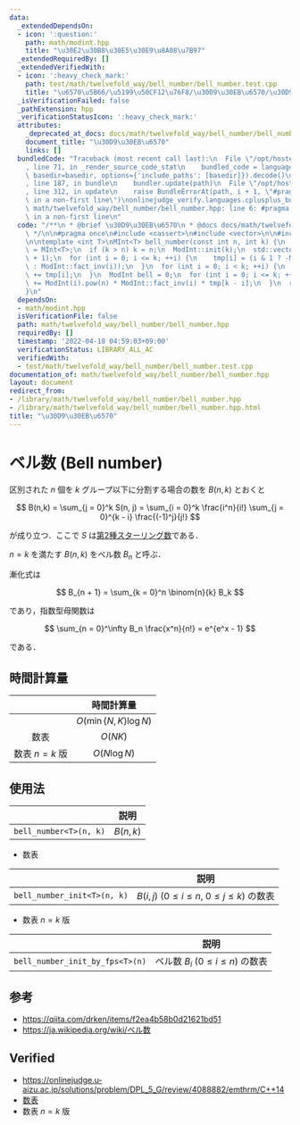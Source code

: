 ```yaml
---
data:
  _extendedDependsOn:
  - icon: ':question:'
    path: math/modint.hpp
    title: "\u30E2\u30B8\u30E5\u30E9\u8A08\u7B97"
  _extendedRequiredBy: []
  _extendedVerifiedWith:
  - icon: ':heavy_check_mark:'
    path: test/math/twelvefold_way/bell_number/bell_number.test.cpp
    title: "\u6570\u5B66/\u5199\u50CF12\u76F8/\u30D9\u30EB\u6570/\u30D9\u30EB\u6570"
  _isVerificationFailed: false
  _pathExtension: hpp
  _verificationStatusIcon: ':heavy_check_mark:'
  attributes:
    _deprecated_at_docs: docs/math/twelvefold_way/bell_number/bell_number.md
    document_title: "\u30D9\u30EB\u6570"
    links: []
  bundledCode: "Traceback (most recent call last):\n  File \"/opt/hostedtoolcache/Python/3.10.6/x64/lib/python3.10/site-packages/onlinejudge_verify/documentation/build.py\"\
    , line 71, in _render_source_code_stat\n    bundled_code = language.bundle(stat.path,\
    \ basedir=basedir, options={'include_paths': [basedir]}).decode()\n  File \"/opt/hostedtoolcache/Python/3.10.6/x64/lib/python3.10/site-packages/onlinejudge_verify/languages/cplusplus.py\"\
    , line 187, in bundle\n    bundler.update(path)\n  File \"/opt/hostedtoolcache/Python/3.10.6/x64/lib/python3.10/site-packages/onlinejudge_verify/languages/cplusplus_bundle.py\"\
    , line 312, in update\n    raise BundleErrorAt(path, i + 1, \"#pragma once found\
    \ in a non-first line\")\nonlinejudge_verify.languages.cplusplus_bundle.BundleErrorAt:\
    \ math/twelvefold_way/bell_number/bell_number.hpp: line 6: #pragma once found\
    \ in a non-first line\n"
  code: "/**\n * @brief \u30D9\u30EB\u6570\n * @docs docs/math/twelvefold_way/bell_number/bell_number.md\n\
    \ */\n\n#pragma once\n#include <cassert>\n#include <vector>\n\n#include \"../../modint.hpp\"\
    \n\ntemplate <int T>\nMInt<T> bell_number(const int n, int k) {\n  using ModInt\
    \ = MInt<T>;\n  if (k > n) k = n;\n  ModInt::init(k);\n  std::vector<ModInt> tmp(k\
    \ + 1);\n  for (int i = 0; i <= k; ++i) {\n    tmp[i] = (i & 1 ? -ModInt::fact_inv(i)\
    \ : ModInt::fact_inv(i));\n  }\n  for (int i = 0; i < k; ++i) {\n    tmp[i + 1]\
    \ += tmp[i];\n  }\n  ModInt bell = 0;\n  for (int i = 0; i <= k; ++i) {\n    bell\
    \ += ModInt(i).pow(n) * ModInt::fact_inv(i) * tmp[k - i];\n  }\n  return bell;\n\
    }\n"
  dependsOn:
  - math/modint.hpp
  isVerificationFile: false
  path: math/twelvefold_way/bell_number/bell_number.hpp
  requiredBy: []
  timestamp: '2022-04-18 04:59:03+09:00'
  verificationStatus: LIBRARY_ALL_AC
  verifiedWith:
  - test/math/twelvefold_way/bell_number/bell_number.test.cpp
documentation_of: math/twelvefold_way/bell_number/bell_number.hpp
layout: document
redirect_from:
- /library/math/twelvefold_way/bell_number/bell_number.hpp
- /library/math/twelvefold_way/bell_number/bell_number.hpp.html
title: "\u30D9\u30EB\u6570"
---
```

# ベル数 (Bell number)

区別された $n$ 個を $k$ グループ以下に分割する場合の数を $B(n, k)$ とおくと

$$
  B(n,k) = \sum_{j = 0}^k S(n, j) = \sum_{i = 0}^k \frac{i^n}{i!} \sum_{j = 0}^{k - i} \frac{(-1)^j}{j!}
$$

が成り立つ．ここで $S$ は[第2種スターリング数](../stirling_number/stirling_number.md)である．

$n = k$ を満たす $B(n, k)$ をベル数 $B_n$ と呼ぶ．

漸化式は

$$
  B_{n + 1} = \sum_{k = 0}^n \binom{n}{k} B_k
$$

であり，指数型母関数は

$$
  \sum_{n = 0}^\infty B_n \frac{x^n}{n!} = e^{e^x - 1}
$$

である．


## 時間計算量

||時間計算量|
|:--:|:--:|
||$O(\min \lbrace N, K \rbrace \log{N})$|
|数表|$O(NK)$|
|数表 $n = k$ 版|$O(N\log{N})$|


## 使用法

||説明|
|:--:|:--:|
|`bell_number<T>(n, k)`|$B(n, k)$|

- 数表

||説明|
|:--:|:--:|
|`bell_number_init<T>(n, k)`|$B(i, j)$ ($0 \leq i \leq n,\ 0 \leq j \leq k$) の数表|

- 数表 $n = k$ 版

||説明|
|:--:|:--:|
|`bell_number_init_by_fps<T>(n)`|ベル数 $B_i$ ($0 \leq i \leq n$) の数表|


## 参考

- https://qiita.com/drken/items/f2ea4b58b0d21621bd51
- https://ja.wikipedia.org/wiki/ベル数


## Verified

- https://onlinejudge.u-aizu.ac.jp/solutions/problem/DPL_5_G/review/4088882/emthrm/C++14
- [数表](https://onlinejudge.u-aizu.ac.jp/solutions/problem/DPL_5_G/review/4088892/emthrm/C++14)
- 数表 $n = k$ 版
